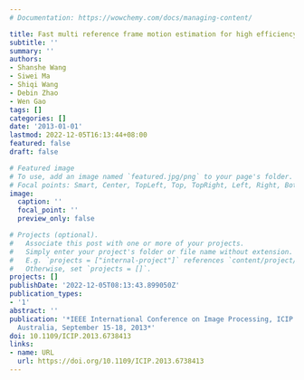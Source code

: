 ```yaml
---
# Documentation: https://wowchemy.com/docs/managing-content/

title: Fast multi reference frame motion estimation for high efficiency video coding
subtitle: ''
summary: ''
authors:
- Shanshe Wang
- Siwei Ma
- Shiqi Wang
- Debin Zhao
- Wen Gao
tags: []
categories: []
date: '2013-01-01'
lastmod: 2022-12-05T16:13:44+08:00
featured: false
draft: false

# Featured image
# To use, add an image named `featured.jpg/png` to your page's folder.
# Focal points: Smart, Center, TopLeft, Top, TopRight, Left, Right, BottomLeft, Bottom, BottomRight.
image:
  caption: ''
  focal_point: ''
  preview_only: false

# Projects (optional).
#   Associate this post with one or more of your projects.
#   Simply enter your project's folder or file name without extension.
#   E.g. `projects = ["internal-project"]` references `content/project/deep-learning/index.md`.
#   Otherwise, set `projects = []`.
projects: []
publishDate: '2022-12-05T08:13:43.899050Z'
publication_types:
- '1'
abstract: ''
publication: '*IEEE International Conference on Image Processing, ICIP 2013, Melbourne,
  Australia, September 15-18, 2013*'
doi: 10.1109/ICIP.2013.6738413
links:
- name: URL
  url: https://doi.org/10.1109/ICIP.2013.6738413
---
```

